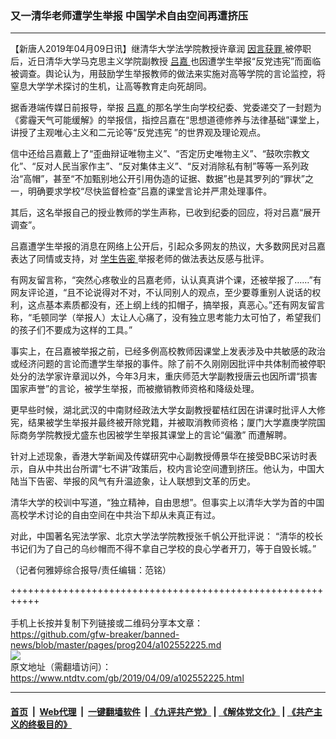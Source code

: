 ### 又一清华老师遭学生举报 中国学术自由空间再遭挤压
------------------------

<div class="post_content" itemprop="articleBody">
 <p>
  【新唐人2019年04月09日讯】继清华大学法学院教授许章润
  <a href="https://www.ntdtv.com/gb/因言获罪.htm">
   因言获罪
  </a>
  被停职后，近日清华大学马克思主义学院副教授
  <a href="https://www.ntdtv.com/gb/吕嘉.htm">
   吕嘉
  </a>
  也因遭学生举报“反党违宪”而面临被调查。舆论认为，用鼓励学生举报教师的做法来实施对高等学院的言论监控，将窒息大学学术探讨的生机，让高等教育走向死胡同。
 </p>
 <p>
  据香港端传媒日前报导，举报
  <a href="https://www.ntdtv.com/gb/吕嘉.htm">
   吕嘉
  </a>
  的那名学生向学校纪委、党委递交了一封题为《雾霾天气可能缓解》的举报信，指控吕嘉在“思想道德修养与法律基础”课堂上，讲授了主观唯心主义和二元论等“反党违宪 ”的世界观及理论观点。
 </p>
 <p>
  信中还给吕嘉戴上了“歪曲辩证唯物主义”、“否定历史唯物主义”、“鼓吹宗教文化”、“反对人民当家作主”、“反对集体主义”、“反对消除私有制”等等一系列政治“高帽”，甚至“不加甄别地公开引用伪造的证据、数据”也是其罗列的“罪状”之一，明确要求学校“尽快监督检查”吕嘉的课堂言论并严肃处理事件。
 </p>
 <p>
  其后，这名举报自己的授业教师的学生声称，已收到纪委的回应，将对吕嘉“展开调查”。
 </p>
 <p>
  吕嘉遭学生举报的消息在网络上公开后，引起众多网友的热议，大多数网民对吕嘉表达了同情或支持，对
  <a href="https://www.ntdtv.com/gb/学生告密.htm">
   学生告密
  </a>
  举报老师的做法表达反感与批评。
 </p>
 <p>
  有网友留言称，“突然心疼敬业的吕嘉老师，认认真真讲个课，还被举报了……”有网友评论道，“且不论说得对不对，不认同别人的观点，至少要尊重别人说话的权利，这点基本素质都没有，还上纲上线的扣帽子，搞举报，真恶心。”还有网友留言称，“毛顿同学（举报人）太让人心痛了，没有独立思考能力太可怕了，希望我们的孩子们不要成为这样的工具。”
 </p>
 <p>
  事实上，在吕嘉被举报之前，已经多例高校教师因课堂上发表涉及中共敏感的政治或经济问题的言论而遭学生举报的事件。除了前不久刚刚因批评中共体制而被停职处分的法学家许章润以外，今年3月末，重庆师范大学副教授唐云也因所谓“损害国家声誉”的言论，被学生举报，而被撤销教师资格和降级处理。
 </p>
 <p>
  更早些时候，湖北武汉的中南财经政法大学女副教授翟桔红因在讲课时批评人大修宪，结果被学生举报并最终被开除党籍，并被取消教师资格；厦门大学嘉庚学院国际商务学院教授尤盛东也因被学生举报其课堂上的言论“偏激” 而遭解聘。
 </p>
 <p>
  针对上述现象，香港大学新闻及传媒研究中心副教授傅景华在接受BBC采访时表示，自从中共出台所谓“七不讲”政策后，校内言论空间遭到挤压。他认为，中国大陆当下告密、举报的风气有升温迹象，让人联想到文革的历史。
 </p>
 <p>
  清华大学的校训中写道，“独立精神，自由思想”。但事实上以清华大学为首的中国高校学术讨论的自由空间在中共治下却从未真正有过。
 </p>
 <p>
  对此，中国著名宪法学家、北京大学法学院教授张千帆公开批评说： “清华的校长书记们为了自己的乌纱帽而不得不拿自己学校的良心学者开刀，等于自毁长城。”
 </p>
 <p>
  （记者何雅婷综合报导/责任编辑：范铭）
 </p>
 <div class="single_ad">
 </div>
</div>

+++++++++++++++++++++++++++++++++++++++++++++++++++++++++++<br/><br/>
手机上长按并复制下列链接或二维码分享本文章：<br/>
https://github.com/gfw-breaker/banned-news/blob/master/pages/prog204/a102552225.md <br/>
<a href='https://github.com/gfw-breaker/banned-news/blob/master/pages/prog204/a102552225.md'><img src='https://github.com/gfw-breaker/banned-news/blob/master/pages/prog204/a102552225.md.png'/></a> <br/>
原文地址（需翻墙访问）：https://www.ntdtv.com/gb/2019/04/09/a102552225.html


------------------------
#### [首页](https://github.com/gfw-breaker/banned-news/blob/master/README.md) &nbsp;|&nbsp; [Web代理](https://github.com/labour-camp/helloworld) &nbsp;|&nbsp; [一键翻墙软件](https://github.com/gfw-breaker/nogfw/blob/master/README.md) &nbsp;| [《九评共产党》](https://github.com/gfw-breaker/9ping.md/blob/master/README.md#九评之一评共产党是什么) | [《解体党文化》](https://github.com/gfw-breaker/jtdwh.md/blob/master/README.md) | [《共产主义的终极目的》](https://github.com/gfw-breaker/gczydzjmd.md/blob/master/README.md)

